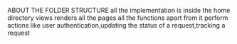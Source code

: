 ABOUT THE FOLDER STRUCTURE 
all the implementation is inside the home directory 
  views renders all the pages 
  all the functions apart from it perform actions like user authentication,updating the status of a request,tracking a request 


    
